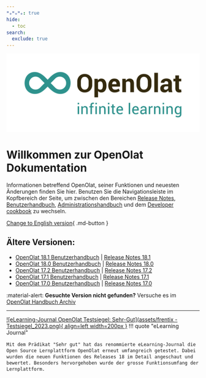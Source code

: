 ```yaml
---
ᴴₒᴴₒᴴₒ: true
hide:
  - toc
search:
  exclude: true
---
```

![Logo: OpenOlat – infinite learning](assets/OpenOlat_Logo_claim_RGB.png)

# Willkommen zur OpenOlat Dokumentation

Informationen betreffend OpenOlat, seiner Funktionen und neuesten Änderungen finden Sie hier. Benutzen Sie die Navigationsleiste im Kopfbereich der Seite, um zwischen den Bereichen [Release Notes](release_notes/), [Benutzerhandbuch](manual_user/), [Administrationshandbuch](manual_admin/) und dem [Developer cookbook](manual_dev/) zu wechseln.

[Change to English version](/){ .md-button }

<!---
## Aktuelle Versionen:

- [OpenOlat 18.2 Benutzerhandbuch](manual_user/general/) | [Release Notes 18.2](release_notes/Release_notes_18.2.de.md)
-->

## Ältere Versionen:

- [OpenOlat 18.1 Benutzerhandbuch](/archive_mkdocs/18.1/de/manual_user/general/) | [Release Notes 18.1](release_notes/Release_notes_18.1.de.md)
- [OpenOlat 18.0 Benutzerhandbuch](/archive_mkdocs/18.0/de/manual_user/general/) | [Release Notes 18.0](release_notes/Release_notes_18.0.de.md)
- [OpenOlat 17.2 Benutzerhandbuch](/archive_mkdocs/17.2/de/manual_user/general/) | [Release Notes 17.2](release_notes/Release_notes_17.2.de.md)
- [OpenOlat 17.1 Benutzerhandbuch](/archive_mkdocs/17.1/de/manual_user/general/) | [Release Notes 17.1](release_notes/Release_notes_17.1.de.md)
- [OpenOlat 17.0 Benutzerhandbuch](/archive_mkdocs/17.0/de/manual_user/general/) | [Release Notes 17.0](release_notes/Release_notes_17.0.de.md)

:material-alert: **Gesuchte Version nicht gefunden?** Versuche es im [OpenOlat Handbuch Archiv](archive.de.md)

***

[![eLearning-Journal OpenOlat Testsiegel: Sehr-Gut](assets/frentix - Testsiegel_2023.png){ align=left width=200px }](assets/eLJ32023_TEST_Frentix.pdf)
!!! quote "eLearning Journal"

	Mit dem Prädikat "Sehr gut" hat das renommierte eLearning-Journal die Open Source Lernplattform OpenOlat erneut umfangreich getestet. Dabei wurden die neuen Funktionen des Releases 18 im Detail angeschaut und bewertet. Besonders hervorgehoben wurde der grosse Funktionsumfang der Lernplattform.